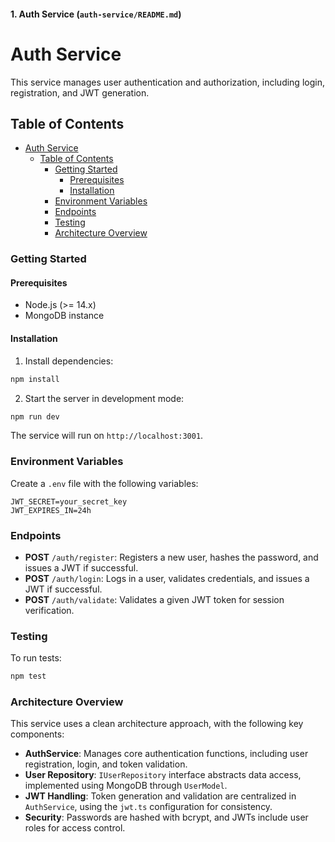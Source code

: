 #### 1. **Auth Service (`auth-service/README.md`)**

# Auth Service

This service manages user authentication and authorization, including login, registration, and JWT generation.

## Table of Contents

- [Auth Service](#auth-service)
  - [Table of Contents](#table-of-contents)
    - [Getting Started](#getting-started)
      - [Prerequisites](#prerequisites)
      - [Installation](#installation)
    - [Environment Variables](#environment-variables)
    - [Endpoints](#endpoints)
    - [Testing](#testing)
    - [Architecture Overview](#architecture-overview)

### Getting Started

#### Prerequisites

- Node.js (>= 14.x)
- MongoDB instance

#### Installation

1. Install dependencies:
```bash
npm install
```


2. Start the server in development mode:
```bash
npm run dev
```

The service will run on `http://localhost:3001`.

### Environment Variables

Create a `.env` file with the following variables:

```plaintext
JWT_SECRET=your_secret_key
JWT_EXPIRES_IN=24h
```

### Endpoints

- **POST** `/auth/register`: Registers a new user, hashes the password, and issues a JWT if successful.
- **POST** `/auth/login`: Logs in a user, validates credentials, and issues a JWT if successful.
- **POST** `/auth/validate`: Validates a given JWT token for session verification.

### Testing

To run tests:

```bash
npm test
```

### Architecture Overview

This service uses a clean architecture approach, with the following key components:

- **AuthService**: Manages core authentication functions, including user registration, login, and token validation.
- **User Repository**: `IUserRepository` interface abstracts data access, implemented using MongoDB through `UserModel`.
- **JWT Handling**: Token generation and validation are centralized in `AuthService`, using the `jwt.ts` configuration for consistency.
- **Security**: Passwords are hashed with bcrypt, and JWTs include user roles for access control.

